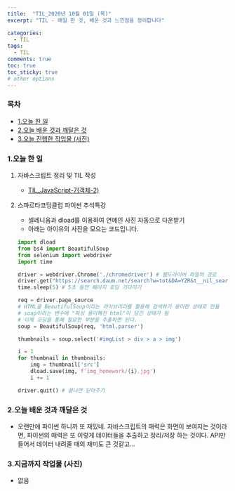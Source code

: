 ```yaml
---
title:  "TIL_2020년 10월 01일 (목)"
excerpt: "TIL - 매일 한 것, 배운 것과 느낀점을 정리합니다"

categories:
  - TIL
tags:
  - TIL
comments: true
toc: true
toc_sticky: true
# other options
---
```



<h3>목차</h3>

- [1.오늘 한 일](#1오늘-한-일)
- [2.오늘 배운 것과 깨달은 것](#2오늘-배운-것과-깨달은-것)
- [3.오늘 진행한 작업물 (사진)](#3오늘-진행한-작업물-사진)
  

### 1.오늘 한 일
    
1. 자바스크립트 정리 및 TIL 작성
    - [TIL_JavaScript-7(객체-2)](https://hocheoljang.github.io/javascript/JavaScript-7/)

2. 스파르타코딩클럽 파이썬 추석특강
    - 셀레니움과 dload를 이용하여 연예인 사진 자동으로 다운받기
    - 아래는 아이유의 사진을 모으는 코드입니다.
    
    ```python
    import dload
    from bs4 import BeautifulSoup
    from selenium import webdriver
    import time
    
    driver = webdriver.Chrome('./chromedriver') # 웹드라이버 파일의 경로
    driver.get("https://search.daum.net/search?w=tot&DA=YZR&t__nil_searchbox=btn&sug=&sugo=&sq=&o=&q=%EC%95%84%EC%9D%B4%EC%9C%A0")
    time.sleep(5) # 5초 동안 페이지 로딩 기다리기
    
    req = driver.page_source
    # HTML을 BeautifulSoup이라는 라이브러리를 활용해 검색하기 용이한 상태로 만듦
    # soup이라는 변수에 "파싱 용이해진 html"이 담긴 상태가 됨
    # 이제 코딩을 통해 필요한 부분을 추출하면 된다.
    soup = BeautifulSoup(req, 'html.parser')
    
    thumbnails = soup.select('#imgList > div > a > img')
    
    i = 1
    for thumbnail in thumbnails:
        img = thumbnail['src']
        dload.save(img, f'img_homework/{i}.jpg')
        i += 1
    
    driver.quit() # 끝나면 닫아주기
    ```

### 2.오늘 배운 것과 깨달은 것

- 오랜만에 파이썬 하니까 또 재밌네.
자바스크립트의 매력은 화면이 보여지는 것이라면,
파이썬의 매력은 또 이렇게 데이터들을 추출하고 정리/저장 하는 것이다.
API만들어서 데이터 내려줄 때의 재미도 큰 것같고...

### 3.지금까지 작업물 (사진)

- 없음


>
